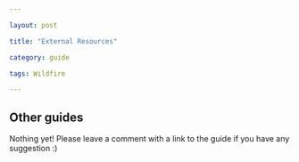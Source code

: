 ```yaml
---

layout: post

title: "External Resources"

category: guide

tags: Wildfire

---
```


## Other guides

Nothing yet! Please leave a comment with a link to the guide if you have any suggestion :)
